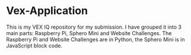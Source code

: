 # Vex-Application
This is my VEX IQ repository for my submission. I have grouped it into 3 main parts: Raspberry Pi, Sphero Mini and Website Challenges.
The Raspberry Pi and Website Challenges are in Python, the Sphero Mini is in JavaScript block code.
